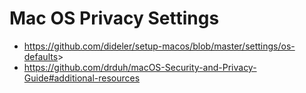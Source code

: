 # Mac OS Privacy Settings

* <https://github.com/dideler/setup-macos/blob/master/settings/os-defaults>>
* <https://github.com/drduh/macOS-Security-and-Privacy-Guide#additional-resources>
